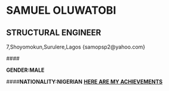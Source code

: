 <h1>SAMUEL OLUWATOBI</h1>
<h2><P5>STRUCTURAL ENGINEER</P5></h2>
<p>7,Shoyomokun,Surulere,Lagos {samopsp2@yahoo.com}</p>
####<P><B>GENDER:MALE</B></P>
  ####<B>NATIONALITY:NIGERIAN</B>
  <U><B>HERE ARE MY ACHIEVEMENTS</B></U>
  
